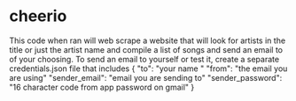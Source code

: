 # cheerio

This code when ran will web scrape a website that will look for artists in the title or just the artist name and compile a list of songs and send an email to of your choosing. To send an email to yourself or test it, create a separate credentials.json file that includes
{ 
"to": "your name <your email>"
"from": "the email you are using"
"sender_email": "email you are sending to"
"sender_password": "16 character code from app password on gmail"
}
